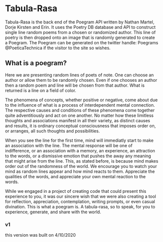 # Tabula-Rasa

Tabula-Rasa is the back end of the Poegram API written by Nathan Martel, Dorje Kirsten and Erin. It uses the Poetry DB database and API to construct single line random poems from a chosen or randomized author. This line of poetry is then dropped onto an image that is randomly generated to create a Poegram. The Poegram can be generated on the twitter handle: Poegrams
@PoeticaTechnica if the visitor to the site so wishes. 

## What is a poegram?
Here we are presenting random lines of poets of note. One can choose an author or allow them to be randomly chosen. Even if one chooses an author then a random poem and line will be chosen from that author. What is returned is a line on a field of color.

The phenomena of concepts, whether positive or negative, come about due to the influence of what is a process of interdependent mental connection. The respective causes and conditions of these phenomena come together quite adventitiously and act on one another. No matter how these limitless thoughts and associations manifest in all their variety, as distinct causes and results, it is ordinary conceptual consciousness that imposes order on, or arranges, all such thoughts and possibilities.

When you see the line for the first time, mind will immediatly start to make an association with the line. The mental response will be one of indifference, or an association with a memory, an experience, an attraction to the words, or a dismissive emotion that pushes the away any meaning that might arise from the line. This, as stated before, is because mind makes order out of the randomness of the world. We encourage you to watch your mind as random lines appear and how mind reacts to them. Appreciate the qualities of the words, and appreciate your own mental reaction to the words.

While we engaged in a project of creating code that could present this experience to you, it was our sincere wish that we were also creating a tool for reflection, appreciation, contemplation, writing prompts, or even casual divination. This is what a poegram is. A tabula-rasa, so to speak, for you to experience, generate, and share with the world.

### v1
this version was built on 4/10/2020
